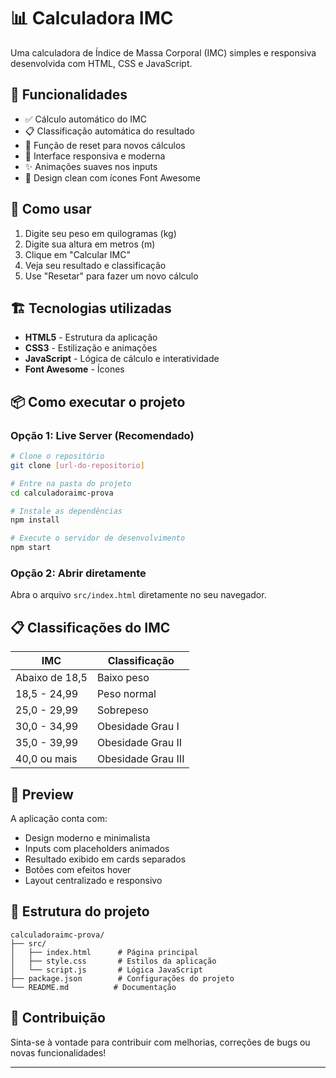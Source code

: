 # 📊 Calculadora IMC

Uma calculadora de Índice de Massa Corporal (IMC) simples e responsiva desenvolvida com HTML, CSS e JavaScript.

## 🚀 Funcionalidades

- ✅ Cálculo automático do IMC
- 📋 Classificação automática do resultado
- 🔄 Função de reset para novos cálculos
- 📱 Interface responsiva e moderna
- ✨ Animações suaves nos inputs
- 🎨 Design clean com ícones Font Awesome

## 🎯 Como usar

1. Digite seu peso em quilogramas (kg)
2. Digite sua altura em metros (m)
3. Clique em "Calcular IMC"
4. Veja seu resultado e classificação
5. Use "Resetar" para fazer um novo cálculo

## 🏗️ Tecnologias utilizadas

- **HTML5** - Estrutura da aplicação
- **CSS3** - Estilização e animações
- **JavaScript** - Lógica de cálculo e interatividade
- **Font Awesome** - Ícones

## 📦 Como executar o projeto

### Opção 1: Live Server (Recomendado)
```bash
# Clone o repositório
git clone [url-do-repositorio]

# Entre na pasta do projeto
cd calculadoraimc-prova

# Instale as dependências
npm install

# Execute o servidor de desenvolvimento
npm start
```

### Opção 2: Abrir diretamente
Abra o arquivo `src/index.html` diretamente no seu navegador.

## 📋 Classificações do IMC

| IMC | Classificação |
|-----|---------------|
| Abaixo de 18,5 | Baixo peso |
| 18,5 - 24,99 | Peso normal |
| 25,0 - 29,99 | Sobrepeso |
| 30,0 - 34,99 | Obesidade Grau I |
| 35,0 - 39,99 | Obesidade Grau II |
| 40,0 ou mais | Obesidade Grau III |

## 🎨 Preview

A aplicação conta com:
- Design moderno e minimalista
- Inputs com placeholders animados
- Resultado exibido em cards separados
- Botões com efeitos hover
- Layout centralizado e responsivo

## 📁 Estrutura do projeto

```
calculadoraimc-prova/
├── src/
│   ├── index.html      # Página principal
│   ├── style.css       # Estilos da aplicação
│   └── script.js       # Lógica JavaScript
├── package.json        # Configurações do projeto
└── README.md          # Documentação
```

## 🤝 Contribuição

Sinta-se à vontade para contribuir com melhorias, correções de bugs ou novas funcionalidades!

---
